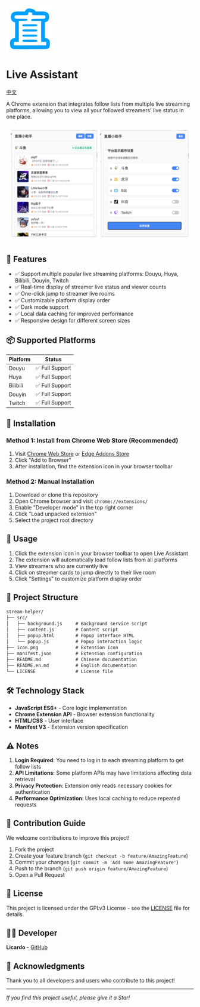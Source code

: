 ![Live Assistant](icon.png)

# Live Assistant

[中文](README.md)

A Chrome extension that integrates follow lists from multiple live streaming platforms, allowing you to view all your followed streamers' live status in one place.

![screenshot](screenshot.png)

## 🌟 Features

- ✅ Support multiple popular live streaming platforms: Douyu, Huya, Bilibili, Douyin, Twitch
- ✅ Real-time display of streamer live status and viewer counts
- ✅ One-click jump to streamer live rooms
- ✅ Customizable platform display order
- ✅ Dark mode support
- ✅ Local data caching for improved performance
- ✅ Responsive design for different screen sizes

## 📦 Supported Platforms

| Platform | Status |
|----------|--------|
| Douyu | ✅ Full Support |
| Huya | ✅ Full Support |
| Bilibili | ✅ Full Support |
| Douyin | ✅ Full Support |
| Twitch | ✅ Full Support |

## 🚀 Installation

### Method 1: Install from Chrome Web Store (Recommended)

1. Visit [Chrome Web Store](https://chromewebstore.google.com/detail/gapakkgfjmmbdgaabgedecdhnpheboln) or [Edge Addons Store](https://microsoftedge.microsoft.com/addons/detail/iccpkamhcodiboccdihoimjaeoooflhk)
2. Click "Add to Browser"
3. After installation, find the extension icon in your browser toolbar

### Method 2: Manual Installation

1. Download or clone this repository
2. Open Chrome browser and visit `chrome://extensions/`
3. Enable "Developer mode" in the top right corner
4. Click "Load unpacked extension"
5. Select the project root directory

## 🔧 Usage

1. Click the extension icon in your browser toolbar to open Live Assistant
2. The extension will automatically load follow lists from all platforms
3. View streamers who are currently live
4. Click on streamer cards to jump directly to their live room
5. Click "Settings" to customize platform display order

## 📁 Project Structure

```
stream-helper/
├── src/
│   ├── background.js     # Background service script
│   ├── content.js        # Content script
│   ├── popup.html        # Popup interface HTML
│   └── popup.js          # Popup interaction logic
├── icon.png              # Extension icon
├── manifest.json         # Extension configuration
├── README.md             # Chinese documentation
├── README.en.md          # English documentation
└── LICENSE               # License file
```

## 🛠️ Technology Stack

- **JavaScript ES6+** - Core logic implementation
- **Chrome Extension API** - Browser extension functionality
- **HTML/CSS** - User interface
- **Manifest V3** - Extension version specification

## ⚠️ Notes

1. **Login Required**: You need to log in to each streaming platform to get follow lists
2. **API Limitations**: Some platform APIs may have limitations affecting data retrieval
3. **Privacy Protection**: Extension only reads necessary cookies for authentication
4. **Performance Optimization**: Uses local caching to reduce repeated requests

## 🤝 Contribution Guide

We welcome contributions to improve this project!

1. Fork the project
2. Create your feature branch (`git checkout -b feature/AmazingFeature`)
3. Commit your changes (`git commit -m 'Add some AmazingFeature'`)
4. Push to the branch (`git push origin feature/AmazingFeature`)
5. Open a Pull Request

## 📄 License

This project is licensed under the GPLv3 License - see the [LICENSE](LICENSE) file for details.

## 👨‍💻 Developer

**Licardo** - [GitHub](https://github.com/l1cardo)

## 🙏 Acknowledgments

Thank you to all developers and users who contribute to this project!

---

*If you find this project useful, please give it a Star!*
